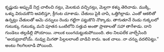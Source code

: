 ﻿కృష్ణుడు అప్పుడే నిద్ర చాలించి నట్లు, మెలకువ వచ్చినట్లు, మెల్లగా కళ్ళు తెరిచాడు. ముక్కి, ఒళ్ళు విరుచుకొని ఆవలిస్తూ, క్రీగంట చూశాడు. చేతులు పైకి చాపి, ఒత్తిగిల్లాడు. ఎంతో ఆకలితో ఉన్నట్లు చేతులతో ఆమె చన్నులు రెండు గట్టిగా పట్టుకొని నొక్కాడు. తాగుతూనే రెండు గుక్కలలో గుటుక్కు గుటుక్కు మని పూతన ఒంటిలోని సత్తువ అంతా ప్రాణాలతో సహా తాగేశాడు. దాని గుండెలు తల్లడిల్లి పోయాయి. నాలుక లుంగచుట్టుకుపోయింది. తల నిలపలేక వాల్చేసింది “అయ్యబాబోయ్. నువ్వు మిగతా పిల్లలలాంటి వాడివి కాదు. ఇంక చాలు. నా చన్ను వదలిపెట్టు.” అంటు గిలగిలలాడి పోయింది. 

